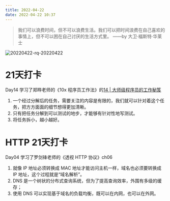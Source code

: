 ```yaml
---
title: 2022-04-22
date: 2022-04-22 10:37
---
```


> 我们可以浪费时间，但不可以浪费生活。我们可以把时间浪费在自己喜欢的事情上，但不可以困在自己讨厌的生活方式里。    ——by 大卫·福斯特·华莱士

![20220422-rq-20220422](http://images.iotop.work/uPic/20220422-rq-20220422.jpeg)

# 21天打卡

Day14
学习了郑晔老师的《10x 程序员工作法》的[14 | 大师级程序员的工作秘笈](https://time.geekbang.org/column/article/78507)

1. 一个经过分解后的任务，需要关注的内容是有限的，我们就可以针对着这个任务，把方方面面的细节想得更加清晰。
2. 只有把任务分解到可以测试的地步，才能够有针对性地写测试。
3. 将任务拆小，越小越好。

# HTTP 21天打卡
Day04
学习了罗剑锋老师的《透视 HTTP 协议》ch06

1. 就像 IP 地址必须转换成 MAC 地址才能访问主机一样，域名也必须要转换成 IP 地址，这个过程就是“域名解析”。
2. DNS 是一个树状的分布式查询系统，但为了提高查询效率，外围有多级的缓存；
3. 使用 DNS 可以实现基于域名的负载均衡，既可以在内网，也可以在外网。